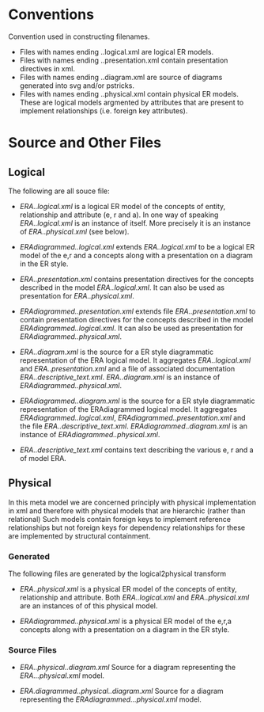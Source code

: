 Conventions
===========
Convention used in constructing filenames.
 * Files with names ending ..logical.xml   are  logical ER models.
 * Files with names ending ..presentation.xml  contain presentation directives in xml.
 * Files with names ending ..diagram.xml are source of diagrams generated into svg and/or pstricks. 
 * Files with names ending ..physical.xml contain physical ER models. These are logical models argmented by attributes that are present to implement relationships (i.e. foreign key attributes).

Source and Other Files
======================

Logical 
-------
The following are all souce file:

* _ERA..logical.xml_ is a logical ER model of the concepts of entity, relationship and attribute (e, r and a). In one way of speaking _ERA..logical.xml_ is an instance of itself. More precisely it is an instance of _ERA..physical.xml_ (see below). 

* _ERAdiagrammed..logical.xml_ extends _ERA..logical.xml_ to be a logical ER model of the e,r and a concepts along with a presentation on a diagram in the ER style.

* _ERA..presentation.xml_ contains presentation directives for the 
concepts described in the model _ERA..logical.xml_. It can also be used
as presentation for _ERA..physical.xml_.

* _ERAdiagrammed..presentation.xml_ extends file _ERA..presentation.xml_ to contain 
presentation directives for the concepts described in the model _ERAdiagrammed..logical.xml_. It can also be used as presentation for _ERAdiagrammed..physical.xml_.

* _ERA..diagram.xml_ is the source for a ER style diagrammatic representation of the ERA logical model. It aggregates _ERA..logical.xml_ and _ERA..presentation.xml_ and a file of associated documentation _ERA..descriptive_text.xml_. _ERA..diagram.xml_ is an instance of _ERAdiagrammed..physical.xml_.  

* _ERAdiagrammed..diagram.xml_ is the source for a ER style diagrammatic representation of the ERAdiagrammed  logical model. It aggregates  _ERAdiagrammed..logical.xml_, _ERAdiagrammed..presentation.xml_ and the file  _ERA..descriptive_text.xml_.
_ERAdiagrammed..diagram.xml_ is an instance of _ERAdiagrammed..physical.xml_.

* _ERA..descriptive_text.xml_ contains text describing the various e, r and a of model ERA. 

Physical
--------
In this meta model we are concerned principly with physical implementation in 
xml and therefore with physical models that are hierarchic (rather than relational)
Such models contain foreign keys to implement reference relationships but 
not foreign keys for dependency relationships for these are implemented by structural containment.

### Generated ###

The following files are generated by the logical2physical transform

* _ERA..physical.xml_ is a physical ER model of the concepts of entity, relationship and attribute. Both _ERA..logical.xml_ and _ERA..physical.xml_ 
are an instances of of this physical model. 

* _ERAdiagrammed..physical.xml_ is a physical ER model of the e,r,a concepts along with a presentation on a diagram in the ER style.

### Source Files ###

* _ERA..physical..diagram.xml_  Source for a diagram representing the _ERA...physical.xml_
model.

* _ERA.diagrammed..physical..diagram.xml_  Source for a diagram representing the _ERAdiagrammed...physical.xml_
model.




